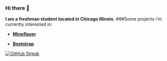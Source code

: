 ### Hi there 👋


**I am a freshman student located in Chicago Illinois.**
###Some projects i'm currently interested in:


- **[Mineflayer](https://github.com/PrismarineJS/mineflayer/)**
 
- **[Bootstrap](https://github.com/twbs/bootstrap)**
 
<!--
**interceptic/interceptic** is a ✨ _special_ ✨ repository because its `README.md` (this file) appears on your GitHub profile.
Here are some ideas to get you started:

- 🔭 I’m currently working on ...
- 🌱 I’m currently learning ...
- 👯 I’m looking to collaborate on ...
- 🤔 I’m looking for help with ...
- 💬 Ask me about ...
- 📫 How to reach me: ...
- 😄 Pronouns: ...
- ⚡ Fun fact: ...
-->

[![GitHub Streak](https://streak-stats.demolab.com?user=interceptic&theme=blue-navy&border_radius=22)](https://git.io/streak-stats)
